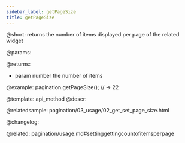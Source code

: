 ```yaml
---
sidebar_label: getPageSize
title: getPageSize
---          
```


@short: returns the number of items displayed per page of the related widget


@params:


@returns:
- param	number  the number of items


@example:
pagination.getPageSize();
// -> 22


@template: api_method
@descr:




@relatedsample:
pagination/03_usage/02_get_set_page_size.html

@changelog:


@related: pagination/usage.md#settinggettingcountofitemsperpage
